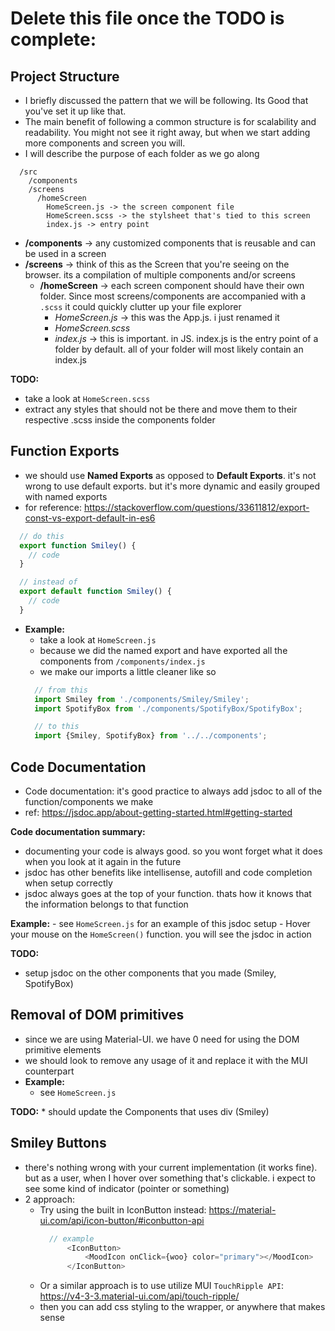 # Delete this file once the TODO is complete:

## Project Structure
* I briefly discussed the pattern that we will be following. Its Good that you've set it up like that.
* The main benefit of following a common structure is for scalability and readability. You might not see it right away, but when we start adding more components and screen you will.
* I will describe the purpose of each folder as we go along
```
  /src
    /components
    /screens
      /homeScreen
        HomeScreen.js -> the screen component file
        HomeScreen.scss -> the stylsheet that's tied to this screen
        index.js -> entry point

```
* **/components** -> any customized components that is reusable and can be used in a screen
* **/screens** -> think of this as the Screen that you're seeing on the browser. its a compilation of multiple components and/or screens
    * **/homeScreen** -> each screen component should have their own folder. Since most screens/components are accompanied with a `.scss` it could quickly clutter up your file explorer
        * *HomeScreen.js* -> this was the App.js. i just renamed it
        * *HomeScreen.scss*
        * *index.js* -> this is important. in JS. index.js is the entry point of a folder by default. all of your folder will most likely contain an index.js

**TODO:**
  * take a look at `HomeScreen.scss`
  * extract any styles that should not be there and move them to their respective .scss inside the components folder

## Function Exports
* we should use **Named Exports** as opposed to **Default Exports**. it's not wrong to use default exports. but it's more dynamic and easily grouped with named exports
* for reference: https://stackoverflow.com/questions/33611812/export-const-vs-export-default-in-es6
```Javascript
  // do this
  export function Smiley() {
    // code
  }

  // instead of
  export default function Smiley() {
    // code
  }
```
* **Example:**
    * take a look at `HomeScreen.js`
    * because we did the named export and have exported all the components from `/components/index.js`
    * we make our imports a little cleaner like so
    ```Javascript
      // from this
      import Smiley from './components/Smiley/Smiley';
      import SpotifyBox from './components/SpotifyBox/SpotifyBox';

      // to this
      import {Smiley, SpotifyBox} from '../../components';
    ```

## Code Documentation
 * Code documentation: it's good practice to always add jsdoc to all of the function/components we make
 * ref: https://jsdoc.app/about-getting-started.html#getting-started

**Code documentation summary:**
   - documenting your code is always good. so you wont forget what it does when you look at it again in the future
   - jsdoc has other benefits like intellisense, autofill and code completion when setup correctly
   - jsdoc always goes at the top of your function. thats how it knows that the information belongs to that function
   

**Example:**
    - see `HomeScreen.js` for an example of this jsdoc setup
    - Hover your mouse on the `HomeScreen()` function. you will see the jsdoc in action
  
**TODO:**
  - setup jsdoc on the other components that you made (Smiley, SpotifyBox)
 

## Removal of DOM primitives
 * since we are using Material-UI. we have 0 need for using the DOM primitive elements
 * we should look to remove any usage of it and replace it with the MUI counterpart
 * **Example:**
    * see `HomeScreen.js`

**TODO:**
    * should update the Components that uses div (Smiley)

## Smiley Buttons
* there's nothing wrong with your current implementation (it works fine). but as a user, when I hover over something that's clickable. i expect to see some kind of indicator (pointer or something)
* 2 approach:
  * Try using the built in IconButton instead: https://material-ui.com/api/icon-button/#iconbutton-api
      ```Javascript
        // example
            <IconButton>
                <MoodIcon onClick={woo} color="primary"></MoodIcon>
            </IconButton>
      ```
  * Or a similar approach is to use utilize MUI `TouchRipple API`: https://v4-3-3.material-ui.com/api/touch-ripple/
  * then you can add css styling to the wrapper, or anywhere that makes sense